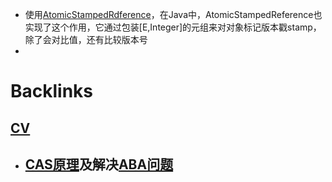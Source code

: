 - 使用[AtomicStampedRdference](<AtomicStampedRdference.md>)，在Java中，AtomicStampedReference<E>也实现了这个作用，它通过包装[E,Integer]的元组来对对象标记版本戳stamp，除了会对比值，还有比较版本号
- 

# Backlinks
## [CV](<CV.md>)
- ## [CAS原理](<CAS原理.md>)及解决[ABA问题](<ABA问题.md>)

